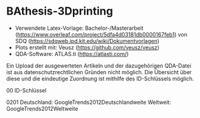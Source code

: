 # BAthesis-3Dprinting

- Verwendete Latex-Vorlage: Bachelor-/Masterarbeit (https://www.overleaf.com/project/5dfa4d03181db0000167feb1) von SDQ (https://sdqweb.ipd.kit.edu/wiki/Dokumentvorlagen)
- Plots erstellt mit: Veusz (https://github.com/veusz/veusz)
- QDA-Software: ATLAS.ti (https://atlasti.com/)

Ein Upload der ausgewerteten Artikeln und der dazugehörigen QDA-Datei ist aus datenschutzrechtlichen Gründen nicht möglich. Die Übersicht über diese und die eindeutige Zuordnung ist mithilfe des ID-Schlüssels möglich.

00
ID-Schlüssel

0201
Deutschland: GoogleTrends2012Deutschlandweite
Weltweit: GoogleTrends2012Weltweite

